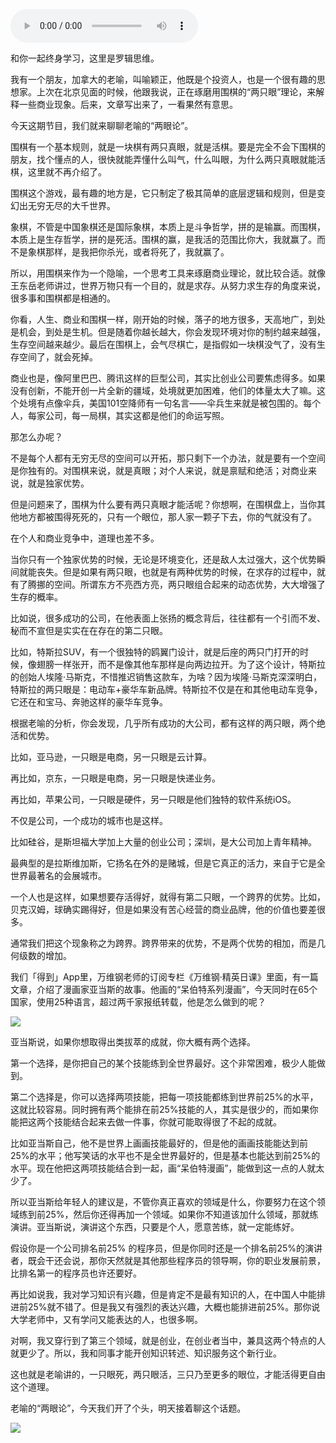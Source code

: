 <audio src="http://igetoss.cdn.igetget.com/mp3/201705/29/201705290115095156557572.mp3" controls="controls">您的浏览器不支持 audio 标签。</audio><p>和你一起终身学习，这里是罗辑思维。</p><p>我有一个朋友，加拿大的老喻，叫喻颖正，他既是个投资人，也是一个很有趣的思想家。上次在北京见面的时候，他跟我说，正在琢磨用围棋的“两只眼”理论，来解释一些商业现象。后来，文章写出来了，一看果然有意思。</p><p>今天这期节目，我们就来聊聊老喻的“两眼论”。</p><p>围棋有一个基本规则，就是一块棋有两只真眼，就是活棋。要是完全不会下围棋的朋友，找个懂点的人，很快就能弄懂什么叫气，什么叫眼，为什么两只真眼就能活棋，这里就不再介绍了。</p><p>围棋这个游戏，最有趣的地方是，它只制定了极其简单的底层逻辑和规则，但是变幻出无穷无尽的大千世界。</p><p>象棋，不管是中国象棋还是国际象棋，本质上是斗争哲学，拼的是输赢。而围棋，本质上是生存哲学，拼的是死活。围棋的赢，是我活的范围比你大，我就赢了。而不是象棋那样，是我把你杀光，或者将死了，我就赢了。</p><p>所以，用围棋来作为一个隐喻，一个思考工具来琢磨商业理论，就比较合适。就像王东岳老师讲过，世界万物只有一个目的，就是求存。从努力求生存的角度来说，很多事和围棋都是相通的。</p><p>你看，人生、商业和围棋一样，刚开始的时候，落子的地方很多，天高地广，到处是机会，到处是生机。但是随着你越长越大，你会发现环境对你的制约越来越强，生存空间越来越少。最后在围棋上，会气尽棋亡，是指假如一块棋没气了，没有生存空间了，就会死掉。</p><p>商业也是，像阿里巴巴、腾讯这样的巨型公司，其实比创业公司要焦虑得多。如果没有创新，不能开创一片全新的疆域，处境就更加困难，他们的体量太大了嘛。这个处境有点像伞兵，美国101空降师有一句名言——伞兵生来就是被包围的。每个人，每家公司，每一局棋，其实这都是他们的命运写照。</p><p>那怎么办呢？</p><p>不是每个人都有无穷无尽的空间可以开拓，那只剩下一个办法，就是要有一个空间是你独有的。对围棋来说，就是真眼；对个人来说，就是禀赋和绝活；对商业来说，就是独家优势。</p><p>但是问题来了，围棋为什么要有两只真眼才能活呢？你想啊，在围棋盘上，当你其他地方都被围得死死的，只有一个眼位，那人家一颗子下去，你的气就没有了。</p><p>在个人和商业竞争中，道理也差不多。</p><p>当你只有一个独家优势的时候，无论是环境变化，还是敌人太过强大，这个优势瞬间就能丧失。但是如果有两只眼，也就是有两种优势的时候，在求存的过程中，就有了腾挪的空间。所谓东方不亮西方亮，两只眼组合起来的动态优势，大大增强了生存的概率。</p><p>比如说，很多成功的公司，在他表面上张扬的概念背后，往往都有一个引而不发、秘而不宣但是实实在在存在的第二只眼。</p><p>比如，特斯拉SUV，有一个很独特的鸥翼门设计，就是后座的两只门打开的时候，像翅膀一样张开，而不是像其他车那样是向两边拉开。为了这个设计，特斯拉的创始人埃隆·马斯克，不惜推迟销售这款车，为啥？因为埃隆·马斯克深深明白，特斯拉的两只眼是：电动车+豪华车新品牌。特斯拉不仅是在和其他电动车竞争，它还在和宝马、奔驰这样的豪华车竞争。</p><p>根据老喻的分析，你会发现，几乎所有成功的大公司，都有这样的两只眼，两个绝活和优势。</p><p>比如，亚马逊，一只眼是电商，另一只眼是云计算。</p><p>再比如，京东，一只眼是电商，另一只眼是快递业务。</p><p>再比如，苹果公司，一只眼是硬件，另一只眼是他们独特的软件系统iOS。</p><p>不仅是公司，一个成功的城市也是这样。</p><p>比如硅谷，是斯坦福大学加上大量的创业公司；深圳，是大公司加上青年精神。</p><p>最典型的是拉斯维加斯，它扬名在外的是赌城，但是它真正的活力，来自于它是全世界最著名的会展城市。</p><p>一个人也是这样，如果想要存活得好，就得有第二只眼，一个跨界的优势。比如，贝克汉姆，球确实踢得好，但是如果没有苦心经营的商业品牌，他的价值也要差很多。</p><p>通常我们把这个现象称之为跨界。跨界带来的优势，不是两个优势的相加，而是几何级数的增加。</p><p>我们「得到」App里，万维钢老师的订阅专栏《万维钢·精英日课》里面，有一篇文章，介绍了漫画家亚当斯的故事。他画的“呆伯特系列漫画”，今天同时在65个国家，使用25种语言，超过两千家报纸转载，他是怎么做到的呢？</p><img src="https://piccdn.igetget.com/img/201705/30/201705300050451202878163.jpg" /><p>亚当斯说，如果你想取得出类拔萃的成就，你大概有两个选择。</p><p>第一个选择，是你把自己的某个技能练到全世界最好。这个非常困难，极少人能做到。</p><p>第二个选择是，你可以选择两项技能，把每一项技能都练到世界前25%的水平，这就比较容易。同时拥有两个能排在前25%技能的人，其实是很少的，而如果你能把这两个技能结合起来去做一件事，你就可能取得很了不起的成就。</p><p>比如亚当斯自己，他不是世界上画画技能最好的，但是他的画画技能能达到前25%的水平；他写笑话的水平也不是全世界最好的，但是基本也能达到前25%的水平。现在他把这两项技能结合到一起，画“呆伯特漫画”，能做到这一点的人就太少了。</p><p>所以亚当斯给年轻人的建议是，不管你真正喜欢的领域是什么，你要努力在这个领域练到前25%，然后你还得再加一个领域。如果你不知道该加什么领域，那就练演讲。亚当斯说，演讲这个东西，只要是个人，愿意苦练，就一定能练好。</p><p>假设你是一个公司排名前25% 的程序员，但是你同时还是一个排名前25%的演讲者，既会干还会说，那你天然就是其他那些程序员的领导啊，你的职业发展前景，比排名第一的程序员也许还要好。</p><p>再比如说我，我对学习知识有兴趣，但是肯定不是最有知识的人，在中国人中能排进前25%就不错了。但是我又有强烈的表达兴趣，大概也能排进前25%。那你说大学老师中，又有学问又能表达的人，也很多啊。</p><p>对啊，我又穿行到了第三个领域，就是创业，在创业者当中，兼具这两个特点的人就更少了。所以，我和同事才能开创知识转述、知识服务这个新行业。</p><p>这也就是老喻讲的，一只眼死，两只眼活，三只乃至更多的眼位，才能活得更自由这个道理。</p><p>老喻的“两眼论”，今天我们开了个头，明天接着聊这个话题。</p><img src="https://piccdn.igetget.com/img/201705/28/201705281820343217289635.jpg" />